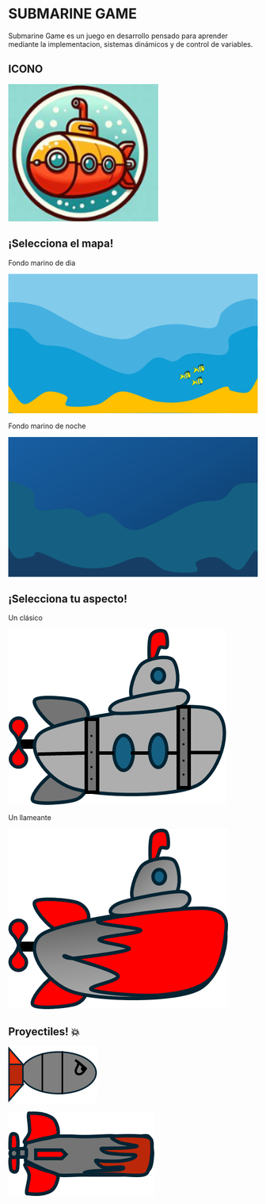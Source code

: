
# SUBMARINE GAME 

Submarine Game es un juego en desarrollo pensado para aprender mediante la implementacion, sistemas dinámicos y de control de variables.

## ICONO

![SubmarineGameIcon](https://github.com/MiguelRiosT/SG/blob/DevMigue/SGDEV/iconoSG.png)


## __¡Selecciona el mapa!__
Fondo marino de dia


![mapa1](https://github.com/MiguelRiosT/SG/blob/DevMigue/SGDEV/fondodia.png)

Fondo marino de noche


![mapa2](https://github.com/MiguelRiosT/SG/blob/DevMigue/SGDEV/fondonoche.png)

## __¡Selecciona tu aspecto!__

Un clásico

![aspecto1](https://github.com/MiguelRiosT/SG/blob/DevMigue/SGDEV/submatron1.png)


Un llameante

![aspecto2](https://github.com/MiguelRiosT/SG/blob/DevMigue/SGDEV/submatron2.png)

## Proyectiles!  :boom:

![proyectil1](https://github.com/MiguelRiosT/SG/blob/DevMigue/SGDEV/proyectile.png)

![proyectil2](https://github.com/MiguelRiosT/SG/blob/DevMigue/SGDEV/proyectile2.png)